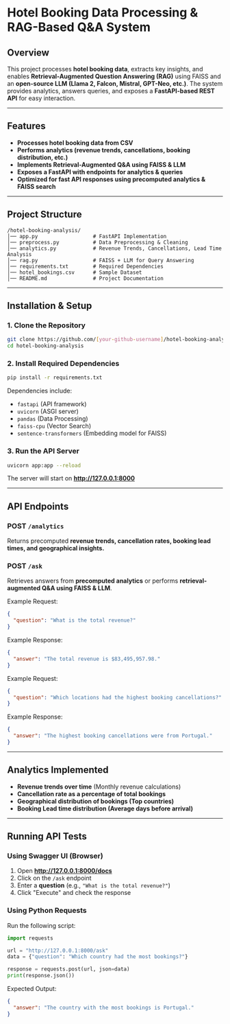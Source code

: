 
# **Hotel Booking Data Processing & RAG-Based Q&A System**  

## **Overview**  
This project processes **hotel booking data**, extracts key insights, and enables **Retrieval-Augmented Question Answering (RAG)** using FAISS and an **open-source LLM (Llama 2, Falcon, Mistral, GPT-Neo, etc.)**. The system provides analytics, answers queries, and exposes a **FastAPI-based REST API** for easy interaction.  

---

## **Features**  
- **Processes hotel booking data from CSV**  
- **Performs analytics (revenue trends, cancellations, booking distribution, etc.)**  
- **Implements Retrieval-Augmented Q&A using FAISS & LLM**  
- **Exposes a FastAPI with endpoints for analytics & queries**  
- **Optimized for fast API responses using precomputed analytics & FAISS search**  

---

## **Project Structure**  
```
/hotel-booking-analysis/
│── app.py                  # FastAPI Implementation  
│── preprocess.py           # Data Preprocessing & Cleaning  
│── analytics.py            # Revenue Trends, Cancellations, Lead Time Analysis  
│── rag.py                  # FAISS + LLM for Query Answering  
│── requirements.txt        # Required Dependencies  
│── hotel_bookings.csv      # Sample Dataset  
│── README.md               # Project Documentation  
```

---

## **Installation & Setup**  

### **1. Clone the Repository**  
```bash
git clone https://github.com/[your-github-username]/hotel-booking-analysis.git
cd hotel-booking-analysis
```

### **2. Install Required Dependencies**  
```bash
pip install -r requirements.txt
```
Dependencies include:  
- `fastapi` (API framework)  
- `uvicorn` (ASGI server)  
- `pandas` (Data Processing)  
- `faiss-cpu` (Vector Search)  
- `sentence-transformers` (Embedding model for FAISS)  

### **3. Run the API Server**  
```bash
uvicorn app:app --reload
```
The server will start on **http://127.0.0.1:8000**  

---

## **API Endpoints**  

### **POST `/analytics`**  
Returns precomputed **revenue trends, cancellation rates, booking lead times, and geographical insights.**  

### **POST `/ask`**  
Retrieves answers from **precomputed analytics** or performs **retrieval-augmented Q&A using FAISS & LLM**.  

Example Request:  
```json
{
  "question": "What is the total revenue?"
}
```
Example Response:  
```json
{
  "answer": "The total revenue is $83,495,957.98."
}
```

Example Request:  
```json
{
  "question": "Which locations had the highest booking cancellations?"
}
```
Example Response:  
```json
{
  "answer": "The highest booking cancellations were from Portugal."
}
```

---

## **Analytics Implemented**  

- **Revenue trends over time** (Monthly revenue calculations)  
- **Cancellation rate as a percentage of total bookings**  
- **Geographical distribution of bookings (Top countries)**  
- **Booking Lead time distribution (Average days before arrival)**  

---

## **Running API Tests**  

### **Using Swagger UI (Browser)**  
1. Open **http://127.0.0.1:8000/docs**  
2. Click on the `/ask` endpoint  
3. Enter a **question** (e.g., `"What is the total revenue?"`)  
4. Click "Execute" and check the response  

### **Using Python Requests**  
Run the following script:  
```python
import requests

url = "http://127.0.0.1:8000/ask"
data = {"question": "Which country had the most bookings?"}

response = requests.post(url, json=data)
print(response.json())
```
Expected Output:  
```json
{
  "answer": "The country with the most bookings is Portugal."
}
```
